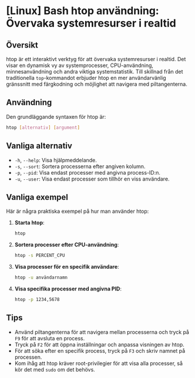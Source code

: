 # [Linux] Bash htop användning: Övervaka systemresurser i realtid

## Översikt
htop är ett interaktivt verktyg för att övervaka systemresurser i realtid. Det visar en dynamisk vy av systemprocesser, CPU-användning, minnesanvändning och andra viktiga systemstatistik. Till skillnad från det traditionella `top`-kommandot erbjuder htop en mer användarvänlig gränssnitt med färgkodning och möjlighet att navigera med piltangenterna.

## Användning
Den grundläggande syntaxen för htop är:

```bash
htop [alternativ] [argument]
```

## Vanliga alternativ
- `-h`, `--help`: Visa hjälpmeddelande.
- `-s`, `--sort`: Sortera processerna efter angiven kolumn.
- `-p`, `--pid`: Visa endast processer med angivna process-ID:n.
- `-u`, `--user`: Visa endast processer som tillhör en viss användare.

## Vanliga exempel
Här är några praktiska exempel på hur man använder htop:

1. **Starta htop**:
   ```bash
   htop
   ```

2. **Sortera processer efter CPU-användning**:
   ```bash
   htop -s PERCENT_CPU
   ```

3. **Visa processer för en specifik användare**:
   ```bash
   htop -u användarnamn
   ```

4. **Visa specifika processer med angivna PID**:
   ```bash
   htop -p 1234,5678
   ```

## Tips
- Använd piltangenterna för att navigera mellan processerna och tryck på `F9` för att avsluta en process.
- Tryck på `F2` för att öppna inställningar och anpassa visningen av htop.
- För att söka efter en specifik process, tryck på `F3` och skriv namnet på processen.
- Kom ihåg att htop kräver root-privilegier för att visa alla processer, så kör det med `sudo` om det behövs.